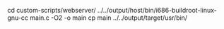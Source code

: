 cd custom-scripts/webserver/
../../output/host/bin/i686-buildroot-linux-gnu-cc main.c -O2 -o main
cp main ../../output/target/usr/bin/

